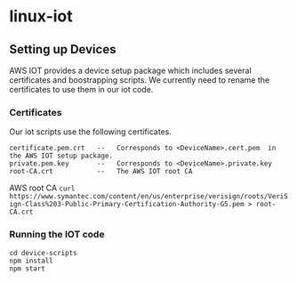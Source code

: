 # linux-iot




## Setting up Devices

AWS IOT provides a device setup package which includes several certificates and boostrapping scripts. We currently need to rename the certificates to use them in our iot code. 

### Certificates 

Our iot scripts use the following certificates. 
```
certificate.pem.crt   --   Corresponds to <DeviceName>.cert.pem  in the AWS IOT setup package. 
private.pem.key       --   Corresponds to <DeviceName>.private.key
root-CA.crt           --   The AWS IOT root CA       
```

AWS root CA 
`curl https://www.symantec.com/content/en/us/enterprise/verisign/roots/VeriSign-Class%203-Public-Primary-Certification-Authority-G5.pem > root-CA.crt`


### Running the IOT code
```
cd device-scripts
npm install
npm start
```
